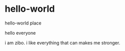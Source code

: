 # hello-world
hello-world place

hello everyone

i am zibo. i like everything that can makes me stronger.

